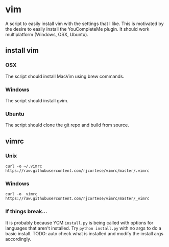 # vim
A script to easily install vim with the settings that I like.
This is motivated by the desire to easily install the YouCompleteMe plugin.
It should work multiplatform (Windows, OSX, Ubuntu).


## install vim
### OSX
The script should install MacVim using brew commands.

### Windows
The script should install gvim.

### Ubuntu
The script should clone the git repo and build from source.


## vimrc
### Unix
`curl -o ~/.vimrc https://raw.githubusercontent.com/rjcortese/vimrc/master/.vimrc`

### Windows
`curl -o _vimrc https://raw.githubusercontent.com/rjcortese/vimrc/master/_vimrc`

### If things break...
It is probably because YCM `install.py` is being called with options for languages that aren't installed.
Try `python install.py` with no args to do a basic install.
TODO: auto check what is installed and modify the install args accordingly.
